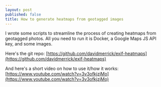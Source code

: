 ```yaml
---
layout: post
published: false
title: How to generate heatmaps from geotagged images
---
```

I wrote some scripts to streamline the process of creating heatmaps from geotagged photos. All you need to run it is Docker, a Google Maps JS API key, and some images.

Here's the git repo: [https://github.com/davidmerrick/exif-heatmaps](https://github.com/davidmerrick/exif-heatmaps)

And here's a short video on how to use it/how it works: [https://www.youtube.com/watch?v=3v3ofkjzjMo](https://www.youtube.com/watch?v=3v3ofkjzjMo)
